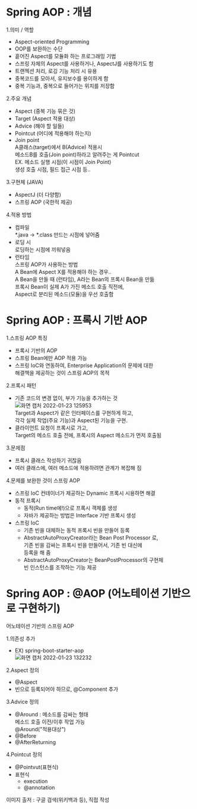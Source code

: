 # Spring AOP : 개념

1.의미 / 역할
 - Aspect-oriented Programming
 - OOP를 보완하는 수단
 - 흩어진 Aspect를 모듈화 하는 프로그래밍 기법
 - 스프링 자체의 Aspect를 사용하거나, AspectJ를 사용하기도 함
 - 트랜젝션 처리, 로깅 기능 처리 시 유용
 - 중복코드를 모아서, 유지보수를 용이하게 함
 - 중복 기능과, 중복으로 들어가는 위치를 저장함

2.주요 개념
 - Aspect (중복 기능 묶은 것)
 - Target (Aspect 적용 대상)
 - Advice (해야 할 일들)
 - Pointcut (어디에 적용해야 하는지)
 - Join point  
   A클래스(target)에서 B(Advice) 적용시  
   메소드B를 호출(Join point)하라고 알려주는 게 Pointcut  
   EX. 메소드 실행 시점(이 시점이 Join Point)  
   생성 호출 시점, 필드 접근 시점 등..

3.구현체 (JAVA)
 - AspectJ (더 다양함)
 - 스프링 AOP (국한적 제공)

4.적용 방법
 - 컴파일  
   *.java -> *.class 만드는 시점에 넣어줌
 - 로딩 시  
   로딩하는 시점에 끼워넣음
 - 런타임  
   스프링 AOP가 사용하는 방법  
   A Bean에 Aspect X를 적용해야 하는 경우..  
   A Bean을 만들 때 (런타임), A라는 Bean의 프록시 Bean을 만듦  
   프록시 Bean이 실제 A가 가진 메소드 호출 직전에,  
   Aspect로 분리된 메소드(모듈)을 우선 호출함 


# Spring AOP : 프록시 기반 AOP

1.스프링 AOP 특징
 - 프록시 기반의 AOP
 - 스프링 Bean에만 AOP 적용 가능
 - 스프링 IoC와 연동하여, Enterprise Application의 문제에 대한  
   해결책을 제공하는 것이 스프링 AOP의 목적

2.프록시 패턴
 - 기존 코드의 변경 없이, 부가 기능을 추가하는 것  
   ![화면 캡처 2022-01-23 125953](https://user-images.githubusercontent.com/98109708/150664346-612dcc23-174f-4dc2-b6f6-bae659264f22.png)  
   Target과 Aspect가 같은 인터페이스를 구현하게 하고,  
   각각 실제 작업(주요 기능)과 Aspect된 기능을 구현.  
 - 클라이언트 요청이 프록시로 가고,  
   Target의 메소드 호출 전에, 프록시의 Aspect 메소드가 먼저 호출됨

3.문제점
 - 프록시 클래스 작성하기 귀찮음
 - 여러 클래스에, 여러 메소드에 적용하려면 관계가 복잡해 짐

4.문제를 보완한 것이 스프링 AOP
 - 스프링 IoC 컨테이너가 제공하는 Dynamic 프록시 시용하면 해결
 - 동적 프록시 
   - 동적(Run time에!)으로 프록시 객체를 생성
   - 자바가 제공하는 방법은 Interface 기반 프록시 생성
 - 스프링 IoC
   - 기존 빈을 대체하는 동적 프록시 빈을 만들어 등록
   - AbstractAutoProxyCreator라는 Bean Post Processor 로,  
     기존 빈을 감싸는 프록시 빈을 만들어서, 기존 빈 대신에  
     등록을 해 줌 
   - AbstractAutoProxyCreator는 BeanPostProcessor의 구현체  
     빈 인스턴스를 조작하는 기능 제공


# Spring AOP : @AOP (어노테이션 기반으로 구현하기)
어노테이션 기반의 스프링 AOP

1.의존성 추가
 - EX) spring-boot-starter-aop  
 ![화면 캡처 2022-01-23 132232](https://user-images.githubusercontent.com/98109708/150664796-585d9e89-d77b-4fa2-be16-11a263b8e0f2.png)

 
2.Aspect 정의
 - @Aspect
 - 빈으로 등록되어야 하므로, @Component 추가

3.Advice 정의
 - @Around : 메소드를 감싸는 형태  
   메소드 호출 이전/이후 작업 가능  
   @Around("적용대상")
 - @Before
 - @AfterReturning
   
4.Pointcut 정의
 - @Pointvut(표현식)
 - 표현식
   - execution
   - @annotation


이미지 출저 : 구글 검색(위키백과 등), 직접 작성